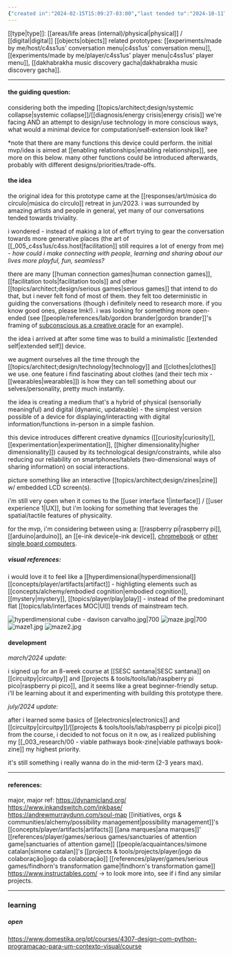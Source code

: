 ```yaml
---
{"created in":"2024-02-15T15:09:27-03:00","last tended to":"2024-10-11T18:43:20-03:00","tags":["prototype","onhold","🌿"],"dg-publish":true,"aliases":["XS device","minimum viable XS device"],"notestage":["🌿"],"created":"2024-02-15T15:09:27.156-03:00","updated":"2024-11-14T17:02:23.725-03:00","permalink":"/prototypes-and-designs/made-by-me/on-hold/minimum-viable-extended-self-device/","dgPassFrontmatter":true}
---
```


[[type\|type]]: [[areas/life areas (internal)/physical\|physical]] / [[digital\|digital]] [[objects\|objects]]
related prototypes: [[experiments/made by me/host/c4ss1us' conversation menu\|c4ss1us' conversation menu]], [[experiments/made by me/player/c4ss1us' player menu\|c4ss1us' player menu]], [[dakhabrakha music discovery gacha\|dakhabrakha music discovery gacha]].

---
#### the guiding question:

considering both the impeding [[topics/architect;design/systemic collapse\|systemic collapse]]/[[diagnosis/energy crisis\|energy crisis]] we're facing AND an attempt to design/use technology in more conscious ways, what would a minimal device for computation/self-extension look like?

\*note that there are many functions this device could perform. the initial mvp/idea is aimed at [[enabling relationships\|enabling relationships]], see more on this below. many other functions could be introduced afterwards, probably with different designs/priorities/trade-offs.

#### the idea

the original idea for this prototype came at the [[responses/art/música do círculo\|música do círculo]] retreat in jun/2023. i was surrounded by amazing artists and people in general, yet many of our conversations tended towards triviality.

i wondered - instead of making a lot of effort trying to gear the conversation towards more generative places (the art of [[_005_c4ss1us/c4ss.host\|facilitation]] still requires a lot of energy from me) - *how could i make connecting with people, learning and sharing about our lives more playful, fun, seamless?*

there are many [[human connection games\|human connection games]], [[facilitation tools\|facilitation tools]] and other [[topics/architect;design/serious games\|serious games]] that intend to do that, but i never felt fond of most of them. they felt too deterministic in guiding the conversations (though i definitely need to research more. if you know good ones, please lmk!). i was looking for something more open-ended (see [[people/references/lab/gordon brander\|gordon brander]]'s framing of [subconscious as a creative oracle](https://newsletter.squishy.computer/p/scamper) for an example).

the idea i arrived at after some time was to build a minimalistic [[extended self\|extended self]] device.

we augment ourselves all the time through the [[topics/architect;design/technology\|technology]] and [[clothes\|clothes]] we use. one feature i find fascinating about clothes (and their tech mix - [[wearables\|wearables]]) is how they can tell something about our selves/personality, pretty much instantly.

the idea is creating a medium that's a hybrid of physical (sensorially meaningful) and digital (dynamic, updateable) - the simplest version possible of a device for displaying/interacting with digital information/functions in-person in a simple fashion.

this device introduces different creative dynamics ([[curiosity\|curiosity]], [[experimentation\|experimentation]], [[higher dimensionality\|higher dimensionality]]) caused by its technological design/constraints, while also reducing our reliability on smartphones/tablets (two-dimensional ways of sharing information) on social interactions.

picture something like an interactive [[topics/architect;design/zines\|zine]] w/ embedded LCD screen(s).

i'm still very open when it comes to the [[user interface 1\|interface]] / [[user experience 1\|UX]], but i'm looking for something that leverages the spatial/tactile features of physicality.

for the mvp, i'm considering between using a: [[raspberry pi\|raspberry pi]], [[arduino\|arduino]], an [[e-ink device\|e-ink device]], [chromebook](https://www.youtube.com/watch?v=1qfSJxcgH5I&pp=ygUbcmFzcGJlcnJ5IHBpIGlzIGZvciBwYXlwaWdz) or [other single board computers](https://www.youtube.com/watch?v=uJvCVw1yONQ).

##### visual references:

i would love it to feel like a [[hyperdimensional\|hyperdimensional]] [[concepts/player/artifacts\|artifact]] - highligting elements such as [[concepts/alchemy/embodied cognition\|embodied cognition]], [[mystery\|mystery]], [[topics/player/play\|play]] - instead of the predominant flat [[topics/lab/interfaces MOC\|UI]] trends of mainstream tech.

![hyperdimensional cube - davison carvalho.jpg|700](/img/user/assets/hyperdimensional%20cube%20-%20davison%20carvalho.jpg)
![maze.jpg|700](/img/user/assets/maze.jpg)
![maze1.jpg](/img/user/assets/maze1.jpg)
![maze2.jpg](/img/user/assets/maze2.jpg)

#### development

*march/2024 update:*

i signed up for an 8-week course at [[SESC santana\|SESC santana]] on [[circuitpy\|circuitpy]] and [[projects & tools/tools/lab/raspberry pi pico\|raspberry pi pico]], and it seems like a great beginner-friendly setup. i'll be learning about it and experimenting with building this prototype there.

*july/2024 update:*

after i learned some basics of [[electronics\|electronics]] and [[circuitpy\|circuitpy]]/[[projects & tools/tools/lab/raspberry pi pico\|pi pico]] from the course, i decided to not focus on it n ow, as i realized publishing my [[_003_research/00 - viable pathways book-zine\|viable pathways book-zine]] my highest priority.

it's still something i really wanna do in the mid-term (2-3 years max).

---
#### references:

major, major ref: https://dynamicland.org/
https://www.inkandswitch.com/inkbase/
https://andrewmurraydunn.com/soul-map
[[initiatives, orgs & communities/alchemy/possibility management\|possibility management]]'s [[concepts/player/artifacts\|artifacts]]
[[ana marques\|ana marques]]' [[references/player/games/serious games/sanctuaries of attention game\|sanctuaries of attention game]]
[[people/acquaintances/simone catalan\|simone catalan]]'s [[projects & tools/projects/player/jogo da colaboração\|jogo da colaboração]]
[[references/player/games/serious games/findhorn's transformation game\|findhorn's transformation game]]
https://www.instructables.com/ -> to look more into, see if i find any similar projects.

---

### learning

##### open

https://www.domestika.org/pt/courses/4307-design-com-python-programacao-para-um-contexto-visual/course